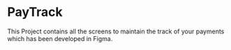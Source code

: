 # PayTrack
This Project contains all the screens to maintain the track of your payments which has been developed in Figma.
